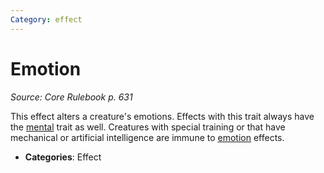 ```yaml
---
Category: effect
---
```

# Emotion  
*Source: Core Rulebook p. 631*  

This effect alters a creature's emotions. Effects with this trait always have the [mental](mental.md) trait as well. Creatures with special training or that have mechanical or artificial intelligence are immune to [emotion](../../../..//TTRPGShare-Pathfinder-2E-Vault/rules/traits/emotion.md) effects.

- **Categories**: Effect